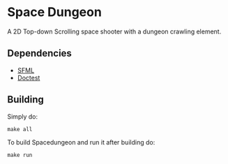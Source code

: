 # Space Dungeon

A 2D Top-down Scrolling space shooter with a dungeon crawling element.

## Dependencies
- [SFML](https://github.com/SFML/SFML)
- [Doctest](https://github.com/onqtam/doctest)

## Building
Simply do:

```
make all
```
To build Spacedungeon and run it after building do:
```
make run
```
